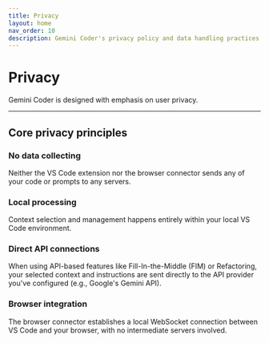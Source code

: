```yaml
---
title: Privacy
layout: home
nav_order: 10
description: Gemini Coder's privacy policy and data handling practices
---
```


# Privacy

Gemini Coder is designed with emphasis on user privacy.

---

## Core privacy principles

### No data collecting

Neither the VS Code extension nor the browser connector sends any of your code or prompts to any servers.

### Local processing

Context selection and management happens entirely within your local VS Code environment.

### Direct API connections

When using API-based features like Fill-In-the-Middle (FIM) or Refactoring, your selected context and instructions are sent directly to the API provider you've configured (e.g., Google's Gemini API).

### Browser integration

The browser connector establishes a local WebSocket connection between VS Code and your browser, with no intermediate servers involved.
